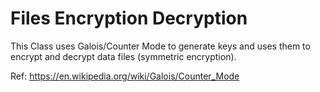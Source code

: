 # Files Encryption Decryption

This Class uses Galois/Counter Mode to generate keys and uses them to encrypt and decrypt data files (symmetric encryption).

Ref: https://en.wikipedia.org/wiki/Galois/Counter_Mode
